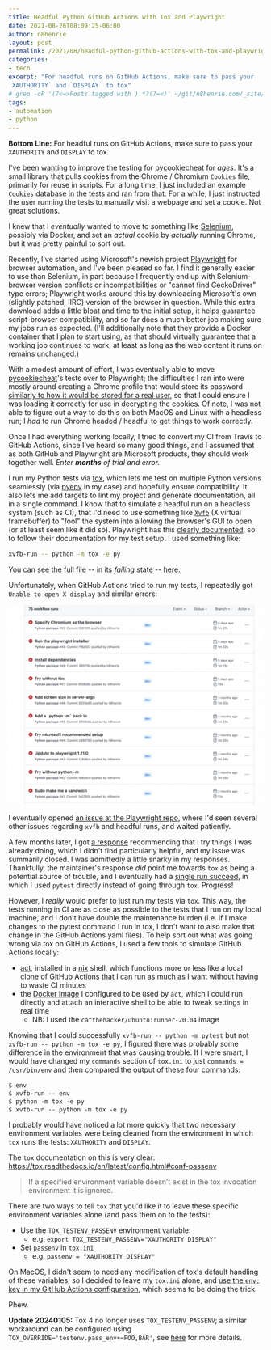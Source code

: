 ```yaml
---
title: Headful Python GitHub Actions with Tox and Playwright
date: 2021-08-26T08:09:25-06:00
author: n8henrie
layout: post
permalink: /2021/08/headful-python-github-actions-with-tox-and-playwright
categories:
- tech
excerpt: "For headful runs on GitHub Actions, make sure to pass your
`XAUTHORITY` and `DISPLAY` to tox"
# grep -oP '(?<=>Posts tagged with ).*?(?=<)' ~/git/n8henrie.com/_site/tags/index.html
tags:
- automation
- python
---
```

**Bottom Line:** For headful runs on GitHub Actions, make sure to pass your
`XAUTHORITY` and `DISPLAY` to tox.
<!--more-->

I've been wanting to improve the testing for [pycookiecheat][0] for *ages*.
It's a small library that pulls cookies from the Chrome / Chromium `Cookies`
file, primarily for reuse in scripts. For a long time, I just included an
example `Cookies` database in the tests and ran from that. For a while, I just
instructed the user running the tests to manually visit a webpage and set a
cookie. Not great solutions.

I knew that I *eventually* wanted to move to something like
[Selenium](https://github.com/SeleniumHQ/selenium), possibly via Docker, and
set an *actual* cookie by *actually* running Chrome, but it was pretty painful
to sort out.

Recently, I've started using Microsoft's newish project [Playwright][1] for
browser automation, and I've been pleased so far. I find it generally easier to
use than Selenium, in part because I frequently end up with Selenium-browser
version conflicts or incompatibilities or "cannot find GeckoDriver" type
errors; Playwright works around this by downloading Microsoft's own (slightly
patched, IIRC) version of the browser in question. While this extra download
adds a little bloat and time to the initial setup, it helps guarantee
script-browser compatibility, and so far does a much better job making sure my
jobs run as expected. (I'll additionally note that they provide a Docker
container that I plan to start using, as that should virtually guarantee that a
working job continues to work, at least as long as the web content it runs on
remains unchanged.)

With a modest amount of effort, I was eventually able to move
[pycookiecheat][0]'s tests over to Playwright; the difficulties I ran into were
mostly around creating a Chrome profile that would store its password
[similarly to how it would be stored for a real user][2], so that I could
ensure I was loading it correctly for use in decrypting the cookies. Of note, I
was not able to figure out a way to do this on both MacOS and Linux with a
headless run; I *had* to run Chrome headed / headful to get things to work
correctly.

Once I had everything working locally, I tried to convert my CI from Travis to
GitHub Actions, since I've heard so many good things, and I assumed that as
both GitHub and Playwright are Microsoft products, they should work together
well. *Enter **months** of trial and error.*

I run my Python tests via
[tox](https://tox.readthedocs.io/en/latest/index.html), which lets me test on
multiple Python versions seamlessly (via [pyenv][4] in my case) and hopefully
ensure compatibility. It also lets me add targets to lint my project and
generate documentation, all in a single command. I know that to simulate a
headful run on a headless system (such as CI), that I'd need to use something
like [`Xvfb`][5] (X virtual framebuffer) to "fool" the system into allowing the
browser's GUI to open (or at least seem like it did so). Playwright has this
[clearly documented](https://playwright.dev/python/docs/ci/#running-headed), so
to follow their documentation for my test setup, I used something like:

```bash
xvfb-run -- python -m tox -e py
```

You can see the full file -- in its *failing* state --
[here](https://github.com/n8henrie/pycookiecheat/blob/74b6427b5f931ad9dd23544bf10d300667202941/.github/workflows/python-package.yml).

Unfortunately, when GitHub Actions tried to run my tests, I repeatedly got
`Unable to open X display` and similar errors:

![](/uploads/2021/08/github-actions-tox-errors.png)

I eventually opened [an issue at the Playwright repo][3], where I'd seen
several other issues regarding `xvfb` and headful runs, and waited patiently.

A few months later, I got [a
response](https://github.com/microsoft/playwright-github-action/issues/48#issuecomment-902531914)
recommending that I try things I was already doing, which I didn't find
particularly helpful, and my issue was summarily closed. I was admittedly a
little snarky in my responses. Thankfully, the maintainer's response *did*
point me towards `tox` as being a potential source of trouble, and I eventually
had a [single run
succeed](https://github.com/n8henrie/pycookiecheat/actions/runs/1164573497), in
which I used `pytest` directly instead of going through `tox`. Progress!

However, I *really* would prefer to just run my tests via `tox`. This way, the
tests running in CI are as close as possible to the tests that I run on my
local machine, and I don't have double the maintenance burden (i.e. if I make
changes to the pytest command I run in tox, I don't want to also make that
change in the GitHub Actions yaml files). To help sort out what was going wrong
via tox on GitHub Actions, I used a few tools to simulate GitHub Actions
locally:

- [act][6], installed in a [nix](https://nixos.org/) shell, which functions
  more or less like a local clone of GitHub Actions that I can run as much as I
  want without having to waste CI minutes
- the [Docker image](https://github.com/catthehacker/docker_images) I
  configured to be used by `act`, which I could run directly and attach an
  interactive shell to be able to tweak settings in real time
    - NB: I used the `catthehacker/ubuntu:runner-20.04` image

Knowing that I could successfully `xvfb-run -- python -m pytest` but not
`xvfb-run -- python -m tox -e py`, I figured there was probably some difference
in the environment that was causing trouble. If I were smart, I would have
changed my `commands` section of `tox.ini` to just `commands = /usr/bin/env`
and then compared the output of these four commands:

```console
$ env
$ xvfb-run -- env
$ python -m tox -e py
$ xvfb-run -- python -m tox -e py
```

I probably would have noticed a lot more quickly that two necessary environment
variables were being cleaned from the environment in which `tox` runs the
tests: `XAUTHORITY` and `DISPLAY`.

The `tox` documentation on this is very clear: <https://tox.readthedocs.io/en/latest/config.html#conf-passenv>

>  If a specified environment variable doesn’t exist in the tox invocation
environment it is ignored.

There are two ways to tell `tox` that you'd like it to leave these specific
environment variables alone (and pass them on to the tests):

- Use the `TOX_TESTENV_PASSENV` environment variable:
    - e.g. `export TOX_TESTENV_PASSENV="XAUTHORITY DISPLAY"`
- Set `passenv` in `tox.ini`
    - e.g. `passenv = "XAUTHORITY DISPLAY"`

On MacOS, I didn't seem to need any modification of tox's default handling of
these variables, so I decided to leave my `tox.ini` alone, and [use the `env:`
key in my GitHub Actions
configuration](https://github.com/n8henrie/pycookiecheat/blob/3458862a4c99c83ae9017fe52ae6ec49216c745d/.github/workflows/python-package.yml#L16),
which seems to be doing the trick.

Phew.

**Update 20240105:** Tox 4 no longer uses `TOX_TESTENV_PASSENV`; a similar
workaround can be configured using `TOX_OVERRIDE='testenv.pass_env+=FOO,BAR'`,
see [here](https://github.com/tox-dev/tox/discussions/2681) for more details.

[0]: https://github.com/n8henrie/pycookiecheat
[1]: https://github.com/microsoft/playwright-python
[2]: https://github.com/n8henrie/pycookiecheat/blob/3458862a4c99c83ae9017fe52ae6ec49216c745d/tests/test_pycookiecheat.py#L40
[3]: https://github.com/microsoft/playwright-github-action/issues/48
[4]: https://github.com/pyenv/pyenv/
[5]: https://www.x.org/releases/X11R7.6/doc/man/man1/Xvfb.1.xhtml
[6]: https://github.com/nektos/act
